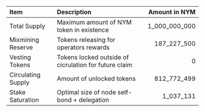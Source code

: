 | **Item**           | **Description**                                       |   **Amount in NYM** |
|:-------------------|:------------------------------------------------------|--------------------:|
| Total Supply       | Maximum amount of NYM token in existence              |       1_000_000_000 |
| Mixmining Reserve  | Tokens releasing for operators rewards                |         187_227_500 |
| Vesting Tokens     | Tokens locked outside of cicrulation for future claim |                   0 |
| Circulating Supply | Amount of unlocked tokens                             |         812_772_499 |
| Stake Saturation   | Optimal size of node self-bond + delegation           |           1_037_131 |

